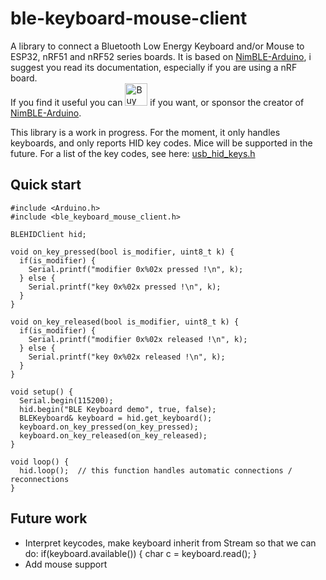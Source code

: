 ble-keyboard-mouse-client
=========================

A library to connect a Bluetooth Low Energy Keyboard and/or Mouse to ESP32, nRF51 and nRF52 series boards. It is based on [NimBLE-Arduino](https://github.com/h2zero/NimBLE-Arduino), i suggest you read its documentation, especially if you are using a nRF board.  
If you find it useful you can <a href='https://ko-fi.com/C0C7NIYDY' target='_blank'><img height='36' style='border:0px;height:36px;' src='https://storage.ko-fi.com/cdn/kofi2.png?v=3' border='0' alt='Buy Me a Coffee at ko-fi.com' /></a> if you want, or sponsor the creator of [NimBLE-Arduino](https://github.com/h2zero/NimBLE-Arduino).  

This library is a work in progress. For the moment, it only handles keyboards, and only reports HID key codes. Mice will be supported in the future. For a list of the key codes, see here: [usb_hid_keys.h](https://gist.github.com/MightyPork/6da26e382a7ad91b5496ee55fdc73db2)

Quick start
-----------

```
#include <Arduino.h>
#include <ble_keyboard_mouse_client.h>

BLEHIDClient hid;

void on_key_pressed(bool is_modifier, uint8_t k) {
  if(is_modifier) {
    Serial.printf("modifier 0x%02x pressed !\n", k);
  } else {
    Serial.printf("key 0x%02x pressed !\n", k);
  }
}

void on_key_released(bool is_modifier, uint8_t k) {
  if(is_modifier) {
    Serial.printf("modifier 0x%02x released !\n", k);
  } else {
    Serial.printf("key 0x%02x released !\n", k);
  }
}

void setup() {
  Serial.begin(115200);
  hid.begin("BLE Keyboard demo", true, false);
  BLEKeyboard& keyboard = hid.get_keyboard();
  keyboard.on_key_pressed(on_key_pressed);
  keyboard.on_key_released(on_key_released);
}

void loop() {
  hid.loop();  // this function handles automatic connections / reconnections
}
```

Future work
-----------
- Interpret keycodes, make keyboard inherit from Stream so that we can do: if(keyboard.available()) { char c = keyboard.read(); }
- Add mouse support